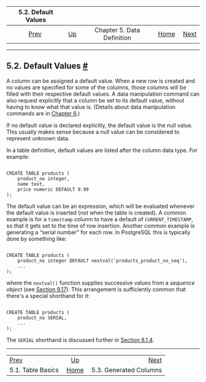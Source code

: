 <!--?xml version="1.0" encoding="UTF-8" standalone="no"?-->

|              5.2. Default Values             |                                             |                            |                                                       |                                                              |
| :------------------------------------------: | :------------------------------------------ | :------------------------: | ----------------------------------------------------: | -----------------------------------------------------------: |
| [Prev](ddl-basics.html "5.1. Table Basics")  | [Up](ddl.html "Chapter 5. Data Definition") | Chapter 5. Data Definition | [Home](index.html "PostgreSQL 17devel Documentation") |  [Next](ddl-generated-columns.html "5.3. Generated Columns") |

***

## 5.2. Default Values [#](#DDL-DEFAULT)

[]()

A column can be assigned a default value. When a new row is created and no values are specified for some of the columns, those columns will be filled with their respective default values. A data manipulation command can also request explicitly that a column be set to its default value, without having to know what that value is. (Details about data manipulation commands are in [Chapter 6](dml.html "Chapter 6. Data Manipulation").)

[]()If no default value is declared explicitly, the default value is the null value. This usually makes sense because a null value can be considered to represent unknown data.

In a table definition, default values are listed after the column data type. For example:

```

CREATE TABLE products (
    product_no integer,
    name text,
    price numeric DEFAULT 9.99
);
```

The default value can be an expression, which will be evaluated whenever the default value is inserted (*not* when the table is created). A common example is for a `timestamp` column to have a default of `CURRENT_TIMESTAMP`, so that it gets set to the time of row insertion. Another common example is generating a “serial number” for each row. In PostgreSQL this is typically done by something like:

```

CREATE TABLE products (
    product_no integer DEFAULT nextval('products_product_no_seq'),
    ...
);
```

where the `nextval()` function supplies successive values from a *sequence object* (see [Section 9.17](functions-sequence.html "9.17. Sequence Manipulation Functions")). This arrangement is sufficiently common that there's a special shorthand for it:

```

CREATE TABLE products (
    product_no SERIAL,
    ...
);
```

The `SERIAL` shorthand is discussed further in [Section 8.1.4](datatype-numeric.html#DATATYPE-SERIAL "8.1.4. Serial Types").

***

|                                              |                                                       |                                                              |
| :------------------------------------------- | :---------------------------------------------------: | -----------------------------------------------------------: |
| [Prev](ddl-basics.html "5.1. Table Basics")  |      [Up](ddl.html "Chapter 5. Data Definition")      |  [Next](ddl-generated-columns.html "5.3. Generated Columns") |
| 5.1. Table Basics                            | [Home](index.html "PostgreSQL 17devel Documentation") |                                       5.3. Generated Columns |
